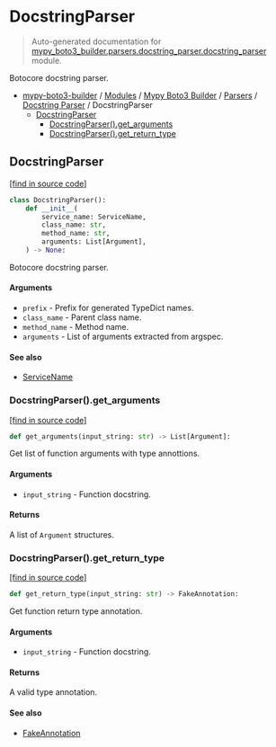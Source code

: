 # DocstringParser

> Auto-generated documentation for [mypy_boto3_builder.parsers.docstring_parser.docstring_parser](https://github.com/vemel/mypy_boto3_builder/blob/master/mypy_boto3_builder/parsers/docstring_parser/docstring_parser.py) module.

Botocore docstring parser.

- [mypy-boto3-builder](../../../README.md#mypy_boto3_builder) / [Modules](../../../MODULES.md#mypy-boto3-builder-modules) / [Mypy Boto3 Builder](../../index.md#mypy-boto3-builder) / [Parsers](../index.md#parsers) / [Docstring Parser](index.md#docstring-parser) / DocstringParser
    - [DocstringParser](#docstringparser)
        - [DocstringParser().get_arguments](#docstringparserget_arguments)
        - [DocstringParser().get_return_type](#docstringparserget_return_type)

## DocstringParser

[[find in source code]](https://github.com/vemel/mypy_boto3_builder/blob/master/mypy_boto3_builder/parsers/docstring_parser/docstring_parser.py#L26)

```python
class DocstringParser():
    def __init__(
        service_name: ServiceName,
        class_name: str,
        method_name: str,
        arguments: List[Argument],
    ) -> None:
```

Botocore docstring parser.

#### Arguments

- `prefix` - Prefix for generated TypeDict names.
- `class_name` - Parent class name.
- `method_name` - Method name.
- `arguments` - List of arguments extracted from argspec.

#### See also

- [ServiceName](../../service_name.md#servicename)

### DocstringParser().get_arguments

[[find in source code]](https://github.com/vemel/mypy_boto3_builder/blob/master/mypy_boto3_builder/parsers/docstring_parser/docstring_parser.py#L191)

```python
def get_arguments(input_string: str) -> List[Argument]:
```

Get list of function arguments with type annottions.

#### Arguments

- `input_string` - Function docstring.

#### Returns

A list of `Argument` structures.

### DocstringParser().get_return_type

[[find in source code]](https://github.com/vemel/mypy_boto3_builder/blob/master/mypy_boto3_builder/parsers/docstring_parser/docstring_parser.py#L298)

```python
def get_return_type(input_string: str) -> FakeAnnotation:
```

Get function return type annotation.

#### Arguments

- `input_string` - Function docstring.

#### Returns

A valid type annotation.

#### See also

- [FakeAnnotation](../../type_annotations/fake_annotation.md#fakeannotation)
